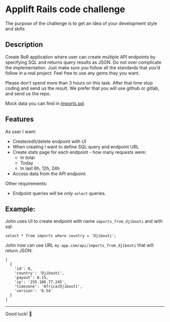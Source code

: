 # Applift Rails code challenge
The purpose of the challenge is to get an idea of your development style and skills

## Description
Create RoR application where user can create multiple API endpoints by specifying SQL and returns query results as JSON.
Do not over complicate the implementation. Just make sure you follow all the standards that you’d follow in a real project. Feel free to use any gems thay you want.

Please don't spend more than 3 hours on this task. After that time stop coding and send us the result. We prefer that you will use github or gitlab, and send us the repo.

Mock data you can find in [imports.sql](./imports.sql).


## Features
As user I want:
- Create/edit/delete endpoint with UI
- When creating I want to define SQL query and endpoint URL
- Create stats page for each endpoint - how many requests were:
  - In total
  - Today
  - In last 6h, 12h, 24h
- Access data from the API endpoint

Other requirements:
- Endpoint queries will be only `select` queries.

## Example:
John uses UI to create endpoint with name `imports_from_djibouti` and with sql:

```
select * from imports where country = 'Djibouti';
```

John now can use URL `my-app.com/api/imports_from_djibouti` that will return JSON:
```
[
  {
    'id': 8,
    'country': 'Djibouti',
    'payout': 8.15,
    'ip': '255.186.77.245',
    'timezone': 'Africa/Djibouti',
    'version': '6.54'
  }
]
```
---
Good luck! 🤞
